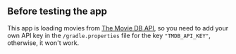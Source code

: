 ## Before testing the app

This app is loading movies from [The Movie DB API](https://www.themoviedb.org), so you need to add your own API key in the ```/gradle.properties``` file for the key ```"TMDB_API_KEY"```, otherwise, it won't work.